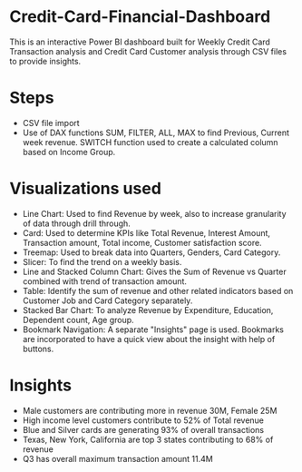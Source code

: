 # Credit-Card-Financial-Dashboard
This is an interactive Power BI dashboard built for Weekly Credit Card Transaction analysis and Credit Card Customer analysis through CSV files to provide insights.

# Steps
* CSV file import 
* Use of DAX functions SUM, FILTER, ALL, MAX to find Previous, Current week revenue. SWITCH function used to create a calculated column based on Income Group.

# Visualizations used
* Line Chart: Used to find Revenue by week, also to increase granularity of data through drill through.
* Card: Used to determine KPIs like Total Revenue, Interest Amount, Transaction amount, Total income, Customer satisfaction score.
* Treemap: Used to break data into Quarters, Genders, Card Category.
* Slicer: To find the trend on a weekly basis.
* Line and Stacked Column Chart: Gives the Sum of Revenue vs Quarter combined with trend of transaction amount.
* Table: Identify the sum of revenue and other related indicators based on Customer Job and Card Category separately.
* Stacked Bar Chart: To analyze Revenue by Expenditure, Education, Dependent count, Age group.
* Bookmark Navigation: A separate "Insights" page is used. Bookmarks are incorporated to have a quick view about the insight with help of buttons.

# Insights 
* Male customers are contributing more in revenue 30M, Female 25M
* High income level customers contribute to 52% of Total revenue
* Blue and Silver cards are generating 93% of overall transactions
* Texas, New York, California are top 3 states contributing to 68% of revenue
* Q3 has overall maximum transaction amount 11.4M
